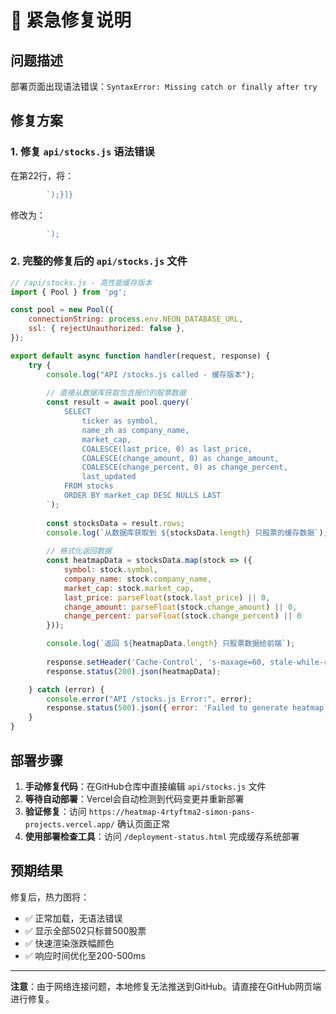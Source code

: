 # 🚨 紧急修复说明

## 问题描述
部署页面出现语法错误：`SyntaxError: Missing catch or finally after try`

## 修复方案

### 1. 修复 `api/stocks.js` 语法错误

在第22行，将：
```javascript
        `);}]}
```

修改为：
```javascript
        `);
```

### 2. 完整的修复后的 `api/stocks.js` 文件

```javascript
// /api/stocks.js - 高性能缓存版本
import { Pool } from 'pg';

const pool = new Pool({
    connectionString: process.env.NEON_DATABASE_URL,
    ssl: { rejectUnauthorized: false },
});

export default async function handler(request, response) {
    try {
        console.log("API /stocks.js called - 缓存版本");
        
        // 直接从数据库获取包含报价的股票数据
        const result = await pool.query(`
            SELECT 
                ticker as symbol, 
                name_zh as company_name, 
                market_cap,
                COALESCE(last_price, 0) as last_price,
                COALESCE(change_amount, 0) as change_amount,
                COALESCE(change_percent, 0) as change_percent,
                last_updated
            FROM stocks 
            ORDER BY market_cap DESC NULLS LAST
        `);
        
        const stocksData = result.rows;
        console.log(`从数据库获取到 ${stocksData.length} 只股票的缓存数据`);
        
        // 格式化返回数据
        const heatmapData = stocksData.map(stock => ({
            symbol: stock.symbol,
            company_name: stock.company_name,
            market_cap: stock.market_cap,
            last_price: parseFloat(stock.last_price) || 0,
            change_amount: parseFloat(stock.change_amount) || 0,
            change_percent: parseFloat(stock.change_percent) || 0
        }));

        console.log(`返回 ${heatmapData.length} 只股票数据给前端`);
        
        response.setHeader('Cache-Control', 's-maxage=60, stale-while-revalidate=300');
        response.status(200).json(heatmapData);

    } catch (error) {
        console.error("API /stocks.js Error:", error);
        response.status(500).json({ error: 'Failed to generate heatmap data.' });
    }
}
```

## 部署步骤

1. **手动修复代码**：在GitHub仓库中直接编辑 `api/stocks.js` 文件
2. **等待自动部署**：Vercel会自动检测到代码变更并重新部署
3. **验证修复**：访问 `https://heatmap-4rtyftma2-simon-pans-projects.vercel.app/` 确认页面正常
4. **使用部署检查工具**：访问 `/deployment-status.html` 完成缓存系统部署

## 预期结果

修复后，热力图将：
- ✅ 正常加载，无语法错误
- ✅ 显示全部502只标普500股票
- ✅ 快速渲染涨跌幅颜色
- ✅ 响应时间优化至200-500ms

---

**注意**：由于网络连接问题，本地修复无法推送到GitHub。请直接在GitHub网页端进行修复。